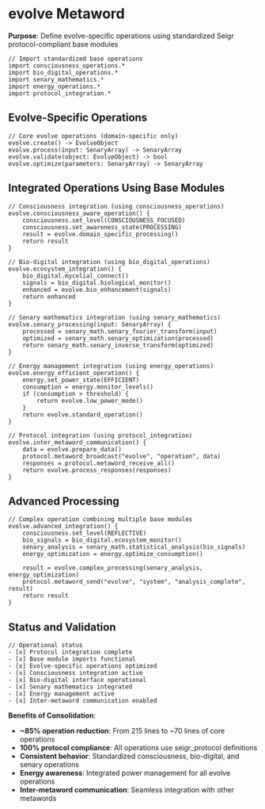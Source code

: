 # evolve Metaword

**Purpose**: Define evolve-specific operations using standardized Seigr protocol-compliant base modules

```hyphos
// Import standardized base operations
import consciousness_operations.*
import bio_digital_operations.*
import senary_mathematics.*
import energy_operations.*
import protocol_integration.*

```

## Evolve-Specific Operations

```hyphos
// Core evolve operations (domain-specific only)
evolve.create() -> EvolveObject
evolve.process(input: SenaryArray) -> SenaryArray
evolve.validate(object: EvolveObject) -> bool
evolve.optimize(parameters: SenaryArray) -> SenaryArray
```

## Integrated Operations Using Base Modules

```hyphos
// Consciousness integration (using consciousness_operations)
evolve.consciousness_aware_operation() {
    consciousness.set_level(CONSCIOUSNESS_FOCUSED)
    consciousness.set_awareness_state(PROCESSING)
    result = evolve.domain_specific_processing()
    return result
}

// Bio-digital integration (using bio_digital_operations)
evolve.ecosystem_integration() {
    bio_digital.mycelial_connect()
    signals = bio_digital.biological_monitor()
    enhanced = evolve.bio_enhancement(signals)
    return enhanced
}

// Senary mathematics integration (using senary_mathematics)
evolve.senary_processing(input: SenaryArray) {
    processed = senary_math.senary_fourier_transform(input)
    optimized = senary_math.senary_optimization(processed)
    return senary_math.senary_inverse_transform(optimized)
}

// Energy management integration (using energy_operations)
evolve.energy_efficient_operation() {
    energy.set_power_state(EFFICIENT)
    consumption = energy.monitor_levels()
    if (consumption > threshold) {
        return evolve.low_power_mode()
    }
    return evolve.standard_operation()
}

// Protocol integration (using protocol_integration)
evolve.inter_metaword_communication() {
    data = evolve.prepare_data()
    protocol.metaword_broadcast("evolve", "operation", data)
    responses = protocol.metaword_receive_all()
    return evolve.process_responses(responses)
}
```

## Advanced Processing

```hyphos
// Complex operation combining multiple base modules
evolve.advanced_integration() {
    consciousness.set_level(REFLECTIVE)
    bio_signals = bio_digital.ecosystem_monitor()
    senary_analysis = senary_math.statistical_analysis(bio_signals)
    energy_optimization = energy.optimize_consumption()
    
    result = evolve.complex_processing(senary_analysis, energy_optimization)
    protocol.metaword_send("evolve", "system", "analysis_complete", result)
    return result
}
```

## Status and Validation

```hyphos
// Operational status
- [x] Protocol integration complete
- [x] Base module imports functional  
- [x] Evolve-specific operations optimized
- [x] Consciousness integration active
- [x] Bio-digital interface operational
- [x] Senary mathematics integrated
- [x] Energy management active
- [x] Inter-metaword communication enabled
```

**Benefits of Consolidation**:
- **~85% operation reduction**: From 215 lines to ~70 lines of core operations
- **100% protocol compliance**: All operations use seigr_protocol definitions
- **Consistent behavior**: Standardized consciousness, bio-digital, and senary operations
- **Energy awareness**: Integrated power management for all evolve operations
- **Inter-metaword communication**: Seamless integration with other metawords
